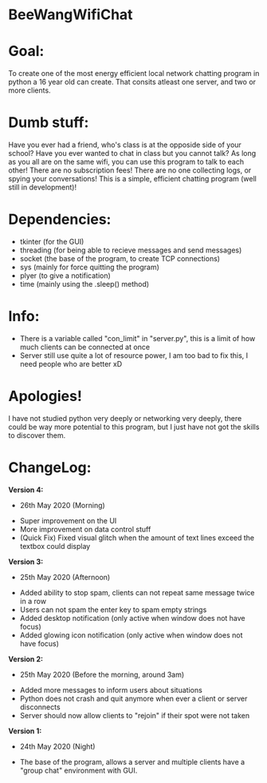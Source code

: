 # BeeWangWifiChat
# Goal:
To create one of the most energy efficient local network chatting program in python a 16 year old can create. 
That consits atleast one server, and two or more clients.

# Dumb stuff:
Have you ever had a friend, who's class is at the opposide side of your school? 
Have you ever wanted to chat in class but you cannot talk?
As long as you all are on the same wifi, you can use this program to talk to each other!
There are no subscription fees! There are no one collecting logs, or spying your conversations!
This is a simple, efficient chatting program (well still in development)!

# Dependencies:
- tkinter (for the GUI)
- threading (for being able to recieve messages and send messages)
- socket (the base of the program, to create TCP connections)
 - sys (mainly for force quitting the program)
 - plyer (to give a notification)
 - time (mainly using the .sleep() method)

# Info:
- There is a variable called "con_limit" in "server.py", this is a limit of how much clients can be connected at once
- Server still use quite a lot of resource power, I am too bad to fix this, I need people who are better xD

# Apologies!
I have not studied python very deeply or networking very deeply, there could be way more potential to this program, but I just have not
got the skills to discover them. 

# ChangeLog:
**Version 4:**
 * 26th May 2020 (Morning)
 - Super improvement on the UI
 - More improvement on data control stuff
 - (Quick Fix) Fixed visual glitch when the amount of text lines exceed the textbox could display

**Version 3:**
 * 25th May 2020 (Afternoon)
 - Added ability to stop spam, clients can not repeat same message twice in a row
 - Users can not spam the enter key to spam empty strings
 - Added desktop notification (only active when window does not have focus)
 - Added glowing icon notification (only active when window does not have focus)

**Version 2:** 
 * 25th May 2020 (Before the morning, around 3am)
 - Added more messages to inform users about situations
 - Python does not crash and quit anymore when ever a client or server disconnects
 - Server should now allow clients to "rejoin" if their spot were not taken

**Version 1:** 
 * 24th May 2020 (Night)
 - The base of the program, allows a server and multiple clients have a "group chat" environment with GUI.

